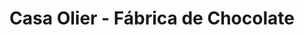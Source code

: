 ---
title: "Casa Olier - Fábrica de Chocolate"
url: /salento/casa-olier-fabrica-de-chocolate/
shop: chocolate
---